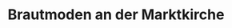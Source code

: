 ---
title: "Brautmoden an der Marktkirche"
url: /hannover/brautmoden-an-der-marktkirche/
shop: Kleidung
---
